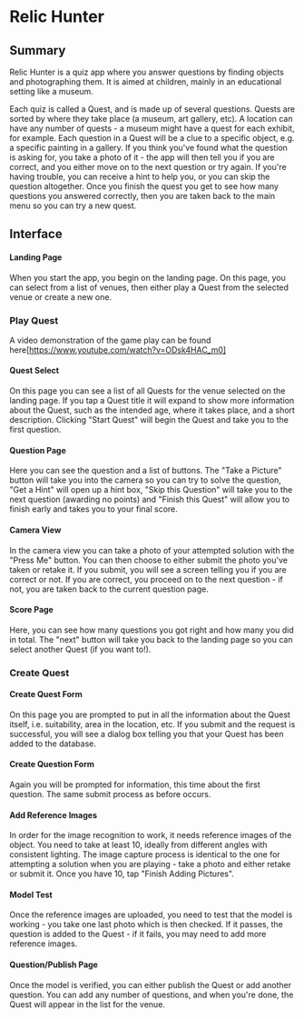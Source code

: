 # Relic Hunter 

## Summary
Relic Hunter is a quiz app where you answer questions by finding objects and photographing them. It is aimed at children, mainly in an educational setting like a museum. 

Each quiz is called a Quest, and is made up of several questions. Quests are sorted by where they take place (a museum, art gallery, etc). A location can have any number of quests - a museum might have a quest for each exhibit, for example. Each question in a Quest will be a clue to a specific object, e.g. a specific painting in a gallery. If you think you've found what the question is asking for, you take a photo of it - the app will then tell you if you are correct, and you either move on to the next question or try again. If you're having trouble, you can receive a hint to help you, or you can skip the question altogether. Once you finish the quest you get to see how many questions you answered correctly, then you are taken back to the main menu so you can try a new quest.

## Interface

#### Landing Page

When you start the app, you begin on the landing page. On this page, you can select from a list of venues, then either play a Quest from the selected venue or create a new one.

### Play Quest

A video demonstration of the game play can be found here[https://www.youtube.com/watch?v=ODsk4HAC_m0]

#### Quest Select

On this page you can see a list of all Quests for the venue selected on the landing page. If you tap a Quest title it will expand to show more information about the Quest, such as the intended age, where it takes place, and a short description. Clicking "Start Quest" will begin the Quest and take you to the first question.

#### Question Page

Here you can see the question and a list of buttons. The "Take a Picture" button will take you into the camera so you can try to solve the question, "Get a Hint" will open up a hint box, "Skip this Question" will take you to the next question (awarding no points) and "Finish this Quest" will allow you to finish early and takes you to your final score.

#### Camera View

In the camera view you can take a photo of your attempted solution with the "Press Me" button. You can then choose to either submit the photo you've taken or retake it. If you submit, you will see a screen telling you if you are correct or not. If you are correct, you proceed on to the next question - if not, you are taken back to the current question page.

#### Score Page

Here, you can see how many questions you got right and how many you did in total. The "next" button will take you back to the landing page so you can select another Quest (if you want to!).

### Create Quest

#### Create Quest Form

On this page you are prompted to put in all the information about the Quest itself, i.e. suitability, area in the location, etc. If you submit and the request is successful, you will see a dialog box telling you that your Quest has been added to the database.

#### Create Question Form

Again you will be prompted for information, this time about the first question. The same submit process as before occurs.

#### Add Reference Images

In order for the image recognition to work, it needs reference images of the object. You need to take at least 10, ideally from different angles with consistent lighting. The image capture process is identical to the one for attempting a solution when you are playing - take a photo and either retake or submit it. Once you have 10, tap "Finish Adding Pictures".

#### Model Test

Once the reference images are uploaded, you need to test that the model is working - you take one last photo which is then checked. If it passes, the question is added to the Quest - if it fails, you may need to add more reference images.

#### Question/Publish Page

Once the model is verified, you can either publish the Quest or add another question. You can add any number of questions, and when you're done, the Quest will appear in the list for the venue.



